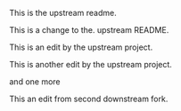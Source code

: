
This is the upstream readme.

This is a change to the. upstream README.

This is an edit by the upstream project.

This is another edit by the upstream project.

and one more

This an edit from second downstream fork.
